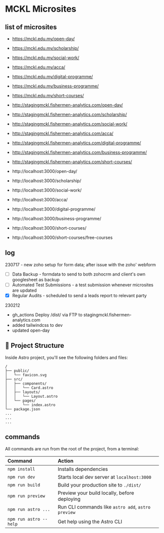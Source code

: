 # MCKL Microsites

## list of microsites

- https://mckl.edu.my/open-day/
- https://mckl.edu.my/scholarship/
- https://mckl.edu.my/social-work/
- https://mckl.edu.my/acca/
- https://mckl.edu.my/digital-programme/
- https://mckl.edu.my/business-programme/
- https://mckl.edu.my/short-courses/


- http://stagingmckl.fishermen-analytics.com/open-day/
- http://stagingmckl.fishermen-analytics.com/scholarship/
- http://stagingmckl.fishermen-analytics.com/social-work/
- http://stagingmckl.fishermen-analytics.com/acca/
- http://stagingmckl.fishermen-analytics.com/digital-programme/
- http://stagingmckl.fishermen-analytics.com/business-programme/
- http://stagingmckl.fishermen-analytics.com/short-courses/

- http://localhost:3000/open-day/
- http://localhost:3000/scholarship/
- http://localhost:3000/social-work/
- http://localhost:3000/acca/
- http://localhost:3000/digital-programme/
- http://localhost:3000/business-programme/
- http://localhost:3000/short-courses/
- http://localhost:3000/short-courses/free-courses

## log
230717 - new zoho setup for form data; after issue with the zoho' webform
- [ ] Data Backup - formdata to send to both zohocrm and client's own googlesheet as backup
- [ ] Automated Test Submissions - a test submission whenever microsites are updated
- [x] Regular Audits - scheduled to send a leads report to relevant party

230212
- gh_actions Deploy /dist/ via FTP to stagingmckl.fishermen-analytics.com
- added tailwindcss to dev
- updated open-day

## 🚀 Project Structure
Inside Astro project, you'll see the following folders and files:

```
/
├── public/
│   └── favicon.svg
├── src/
│   ├── components/
│   │   └── Card.astro
│   ├── layouts/
│   │   └── Layout.astro
│   └── pages/
│       └── index.astro
└── package.json
...
...
...
```

## commands
All commands are run from the root of the project, from a terminal:

| Command                | Action                                             |
| :--------------------- | :------------------------------------------------- |
| `npm install`          | Installs dependencies                              |
| `npm run dev`          | Starts local dev server at `localhost:3000`        |
| `npm run build`        | Build your production site to `./dist/`            |
| `npm run preview`      | Preview your build locally, before deploying       |
| `npm run astro ...`    | Run CLI commands like `astro add`, `astro preview` |
| `npm run astro --help` | Get help using the Astro CLI                       |
